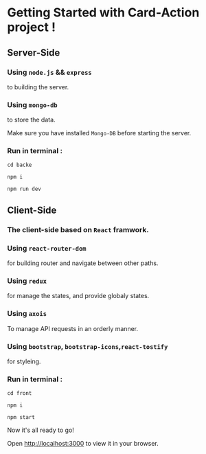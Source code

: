 # Getting Started with Card-Action project !
## Server-Side 

### Using `node.js` && `express`

to building the server.


### Using `mongo-db`

to store the data.

Make sure you have installed `Mongo-DB` before starting the server.
###  Run in terminal :
``` 
cd backe
```
```
npm i
```
```
npm run dev
```
## Client-Side

### The client-side based on `React` framwork.

### Using `react-router-dom`

for building router and navigate between other paths.

### Using `redux`

for manage the states, and provide globaly states.

### Using `axois`

To manage API requests in an orderly manner.

### Using `bootstrap`, `bootstrap-icons`,`react-tostify`

for styleing.

### Run in terminal :
``` 
cd front
```
```
npm i
```
```
npm start
```
Now it's all ready to go!

Open [http://localhost:3000](http://localhost:3000) to view it in your browser.


